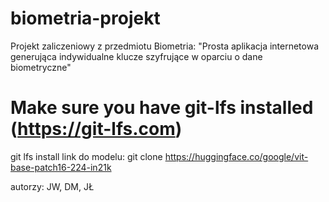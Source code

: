 # biometria-projekt
Projekt zaliczeniowy z przedmiotu Biometria:
"Prosta aplikacja internetowa generująca indywidualne klucze szyfrujące w oparciu o dane biometryczne"

# Make sure you have git-lfs installed (https://git-lfs.com)
git lfs install
link do modelu: git clone https://huggingface.co/google/vit-base-patch16-224-in21k

autorzy: JW, DM, JŁ
